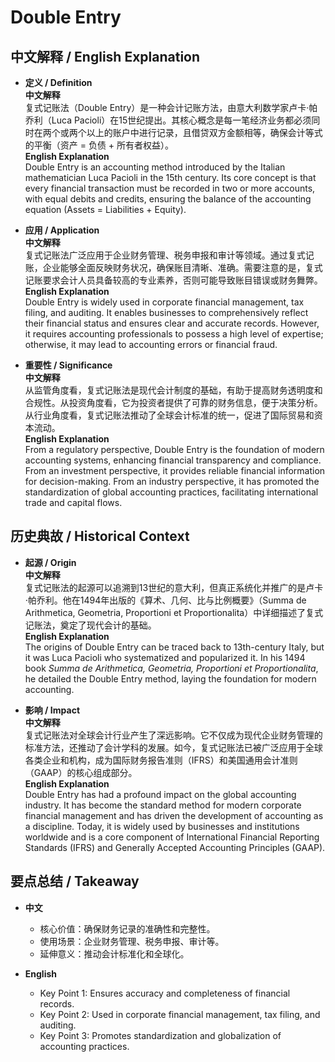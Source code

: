 # Double Entry

## 中文解释 / English Explanation

* **定义 / Definition**  
  **中文解释**  
  复式记账法（Double Entry）是一种会计记账方法，由意大利数学家卢卡·帕乔利（Luca Pacioli）在15世纪提出。其核心概念是每一笔经济业务都必须同时在两个或两个以上的账户中进行记录，且借贷双方金额相等，确保会计等式的平衡（资产 = 负债 + 所有者权益）。  
  **English Explanation**  
  Double Entry is an accounting method introduced by the Italian mathematician Luca Pacioli in the 15th century. Its core concept is that every financial transaction must be recorded in two or more accounts, with equal debits and credits, ensuring the balance of the accounting equation (Assets = Liabilities + Equity).

* **应用 / Application**  
  **中文解释**  
  复式记账法广泛应用于企业财务管理、税务申报和审计等领域。通过复式记账，企业能够全面反映财务状况，确保账目清晰、准确。需要注意的是，复式记账要求会计人员具备较高的专业素养，否则可能导致账目错误或财务舞弊。  
  **English Explanation**  
  Double Entry is widely used in corporate financial management, tax filing, and auditing. It enables businesses to comprehensively reflect their financial status and ensures clear and accurate records. However, it requires accounting professionals to possess a high level of expertise; otherwise, it may lead to accounting errors or financial fraud.

* **重要性 / Significance**  
  **中文解释**  
  从监管角度看，复式记账法是现代会计制度的基础，有助于提高财务透明度和合规性。从投资角度看，它为投资者提供了可靠的财务信息，便于决策分析。从行业角度看，复式记账法推动了全球会计标准的统一，促进了国际贸易和资本流动。  
  **English Explanation**  
  From a regulatory perspective, Double Entry is the foundation of modern accounting systems, enhancing financial transparency and compliance. From an investment perspective, it provides reliable financial information for decision-making. From an industry perspective, it has promoted the standardization of global accounting practices, facilitating international trade and capital flows.

## 历史典故 / Historical Context

* **起源 / Origin**  
  **中文解释**  
  复式记账法的起源可以追溯到13世纪的意大利，但真正系统化并推广的是卢卡·帕乔利。他在1494年出版的《算术、几何、比与比例概要》（Summa de Arithmetica, Geometria, Proportioni et Proportionalita）中详细描述了复式记账法，奠定了现代会计的基础。  
  **English Explanation**  
  The origins of Double Entry can be traced back to 13th-century Italy, but it was Luca Pacioli who systematized and popularized it. In his 1494 book *Summa de Arithmetica, Geometria, Proportioni et Proportionalita*, he detailed the Double Entry method, laying the foundation for modern accounting.

* **影响 / Impact**  
  **中文解释**  
  复式记账法对全球会计行业产生了深远影响。它不仅成为现代企业财务管理的标准方法，还推动了会计学科的发展。如今，复式记账法已被广泛应用于全球各类企业和机构，成为国际财务报告准则（IFRS）和美国通用会计准则（GAAP）的核心组成部分。  
  **English Explanation**  
  Double Entry has had a profound impact on the global accounting industry. It has become the standard method for modern corporate financial management and has driven the development of accounting as a discipline. Today, it is widely used by businesses and institutions worldwide and is a core component of International Financial Reporting Standards (IFRS) and Generally Accepted Accounting Principles (GAAP).

## 要点总结 / Takeaway

* **中文**  
  - 核心价值：确保财务记录的准确性和完整性。  
  - 使用场景：企业财务管理、税务申报、审计等。  
  - 延伸意义：推动会计标准化和全球化。  

* **English**  
  - Key Point 1: Ensures accuracy and completeness of financial records.  
  - Key Point 2: Used in corporate financial management, tax filing, and auditing.  
  - Key Point 3: Promotes standardization and globalization of accounting practices.